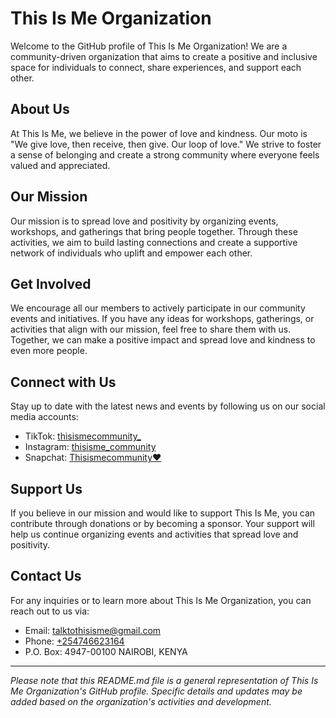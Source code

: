 # This Is Me Organization

Welcome to the GitHub profile of This Is Me Organization! We are a community-driven organization that aims to create a positive and inclusive space for individuals to connect, share experiences, and support each other.

## About Us

At This Is Me, we believe in the power of love and kindness. Our moto is "We give love, then receive, then give. Our loop of love." We strive to foster a sense of belonging and create a strong community where everyone feels valued and appreciated.

## Our Mission

Our mission is to spread love and positivity by organizing events, workshops, and gatherings that bring people together. Through these activities, we aim to build lasting connections and create a supportive network of individuals who uplift and empower each other.

<!-- ## TIM Flutter Application

We have developed a mobile application called TIM, which is available for both Android and iOS devices. The TIM app provides a platform for our members to stay connected, access event listings, and participate in various community activities. It also allows members to communicate with each other through chatrooms and direct messages. -->

## Get Involved

We encourage all our members to actively participate in our community events and initiatives. If you have any ideas for workshops, gatherings, or activities that align with our mission, feel free to share them with us. Together, we can make a positive impact and spread love and kindness to even more people.

## Connect with Us

Stay up to date with the latest news and events by following us on our social media accounts:

- TikTok: [thisismecommunity_](https://www.tiktok.com/@thisismecommunity_)
- Instagram: [thisisme_community](https://www.instagram.com/thisisme_community/)
- Snapchat: [Thisismecommunity♥️](https://t.snapchat.com/hn0aDFwV)
## Support Us

If you believe in our mission and would like to support This Is Me, you can contribute through donations or by becoming a sponsor. Your support will help us continue organizing events and activities that spread love and positivity.

## Contact Us

For any inquiries or to learn more about This Is Me Organization, you can reach out to us via:

- Email: [talktothisisme@gmail.com](mailto:talktothisisme@gmail.com)
- Phone: [+254746623164](tel:+254746623164)
- P.O. Box: 4947-00100 NAIROBI, KENYA

---
*Please note that this README.md file is a general representation of This Is Me Organization's GitHub profile. Specific details and updates may be added based on the organization's activities and development.*
